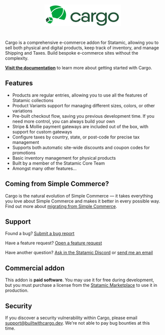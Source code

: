 <!-- statamic:hide -->

<p align="center">
<picture>
    <source srcset="./art/logo-dark.svg" media="(prefers-color-scheme: dark)">
    <img align="center" width="250" height="70" src="./art/logo-light.svg">
</picture>
</p>
<br>

<!-- /statamic:hide -->

Cargo is a comprehensive e-commerce addon for Statamic, allowing you to sell both physical and digital products, keep track of inventory, and manage Shipping and Taxes. Build bespoke e-commerce sites without the complexity.

[**Visit the documentation**](https://builtwithcargo.dev) to learn more about getting started with Cargo.

## Features
* Products are regular entries, allowing you to use all the features of Statamic collections
* Product Variants support for managing different sizes, colors, or other variations
* Pre-built checkout flow, saving you previous development time. If you need more control, you can always build your own
* Stripe & Mollie payment gateways are included out of the box, with support for custom gateways
* Configure taxes by country, state, or post-code for precise tax management
* Supports both automatic site-wide discounts and coupon codes for promotions
* Basic inventory management for physical products
* Built by a member of the Statamic Core Team
* Amongst many other features...

## Coming from Simple Commerce?
Cargo is the natural evolution of Simple Commerce — it takes everything you love about Simple Commerce and makes it better in every possible way. Find out more about [migrating from Simple Commerce](https://builtwithcargo.dev/docs/migrating-from-simple-commerce).

## Support
Found a bug? [Submit a bug report](https://github.com/duncanmcclean/cargo/issues/new?template=bug_report.yml)

Have a feature request? [Open a feature request](https://github.com/duncanmcclean/cargo/discussions/new?category=feature-requests)

Have another question? [Ask in the Statamic Discord](https://statamic.com/discord) or [send me an email](mailto:support@builtwithcargo.dev)

## Commercial addon 
This addon is **paid software**. You may use it for free during development, but you must purchase a license from the [Statamic Marketplace](https://statamic.com/addons/duncanmcclean/cargo) to use it in production.

## Security
If you discover a security vulnerability within Cargo, please email [support@builtwithcargo.dev](mailto:support@builtwithcargo.dev). We're not able to pay bug bounties at this time.
